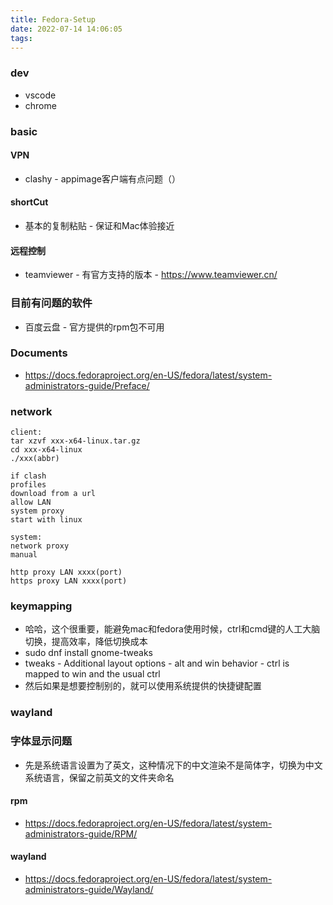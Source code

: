```yaml
---
title: Fedora-Setup
date: 2022-07-14 14:06:05
tags:
---
```

### dev
- vscode
- chrome



### basic
#### VPN
- clashy - appimage客户端有点问题（）

#### shortCut
- 基本的复制粘贴 - 保证和Mac体验接近
#### 远程控制
- teamviewer - 有官方支持的版本 - https://www.teamviewer.cn/

### 目前有问题的软件
- 百度云盘 - 官方提供的rpm包不可用

### Documents
- https://docs.fedoraproject.org/en-US/fedora/latest/system-administrators-guide/Preface/


### network
```
client:
tar xzvf xxx-x64-linux.tar.gz
cd xxx-x64-linux
./xxx(abbr)

if clash
profiles 
download from a url
allow LAN
system proxy
start with linux

system:
network proxy
manual

http proxy LAN xxxx(port)
https proxy LAN xxxx(port)
```

### keymapping
- 哈哈，这个很重要，能避免mac和fedora使用时候，ctrl和cmd键的人工大脑切换，提高效率，降低切换成本
- sudo dnf install gnome-tweaks
- tweaks - Additional layout options - alt and win behavior - ctrl is mapped to win and the usual ctrl
- 然后如果是想要控制别的，就可以使用系统提供的快捷键配置
### wayland


### 字体显示问题
- 先是系统语言设置为了英文，这种情况下的中文渲染不是简体字，切换为中文系统语言，保留之前英文的文件夹命名

#### rpm
- https://docs.fedoraproject.org/en-US/fedora/latest/system-administrators-guide/RPM/

#### wayland
- https://docs.fedoraproject.org/en-US/fedora/latest/system-administrators-guide/Wayland/
